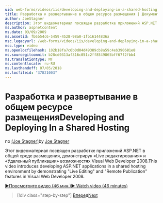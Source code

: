 ```yaml
---
uid: web-forms/videos/iis/developing-and-deploying-in-a-shared-hosting
title: Разработка и развертывание в общем ресурсе размещения | Документация Майкрософт
author: JoeStagner
description: Этот видеоматериал посвящен разработке приложений ASP.NET в общей среде размещения, демонстрируя &quot;Live редактирования&quot; и &quot;удаленного публикации &...
ms.author: aspnetcontent
ms.date: 03/09/2009
ms.assetid: fb6b54c6-5459-4528-98a0-1fb16144836a
msc.legacyurl: /web-forms/videos/iis/developing-and-deploying-in-a-shared-hosting
msc.type: video
ms.openlocfilehash: 102b18fa7c6b0d04d49389cb8a59c4eb390681e8
ms.sourcegitcommit: b28cd0313af316c051c2ff8549865bff67f2fbb4
ms.translationtype: MT
ms.contentlocale: ru-RU
ms.lasthandoff: 07/05/2018
ms.locfileid: "37821003"
---
```

<a name="developing-and-deploying-in-a-shared-hosting"></a><span data-ttu-id="b03f6-103">Разработка и развертывание в общем ресурсе размещения</span><span class="sxs-lookup"><span data-stu-id="b03f6-103">Developing and Deploying In a Shared Hosting</span></span>
====================
<span data-ttu-id="b03f6-104">по [(Joe Stagner)](https://github.com/JoeStagner)</span><span class="sxs-lookup"><span data-stu-id="b03f6-104">by [Joe Stagner](https://github.com/JoeStagner)</span></span>

<span data-ttu-id="b03f6-105">Этот видеоматериал посвящен разработке приложений ASP.NET в общей среде размещения, демонстрируя «Live редактирования» и «Удаленный публикации» возможностях Visual Web Developer 2008.</span><span class="sxs-lookup"><span data-stu-id="b03f6-105">This video introduces developing ASP.NET applications in a shared hosting environment by demonstrating "Live Editing" and "Remote Publication" features in Visual Web Developer 2008.</span></span>

[<span data-ttu-id="b03f6-106">&#9654;Просмотрите видео (46 мин.)</span><span class="sxs-lookup"><span data-stu-id="b03f6-106">&#9654; Watch video (46 minutes)</span></span>](https://channel9.msdn.com/Blogs/ASP-NET-Site-Videos/developing-and-deploying-in-a-shared-hosting)

> [!div class="step-by-step"]
> [<span data-ttu-id="b03f6-107">Вперед</span><span class="sxs-lookup"><span data-stu-id="b03f6-107">Next</span></span>](working-with-iis7-deligated-admin.md)

